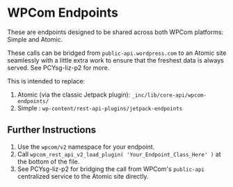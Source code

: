# WPCom Endpoints

These are endpoints designed to be shared across both WPCom platforms: Simple and Atomic.

These calls can be bridged from `public-api.wordpress.com` to an Atomic site seamlessly with a little extra work to ensure that the freshest data is always served. See PCYsg-liz-p2 for more.

This is intended to replace:
1. Atomic (via the classic Jetpack plugin): `_inc/lib/core-api/wpcom-endpoints/`
2. Simple                                 : `wp-content/rest-api-plugins/jetpack-endpoints`

## Further Instructions

1. Use the `wpcom/v2` namespace for your endpoint.
2. Call `wpcom_rest_api_v2_load_plugin( 'Your_Endpoint_Class_Here' )` at the bottom of the file.
3. See PCYsg-liz-p2 for bridging the call from WPCom's `public-api` centralized service to the Atomic site directly.